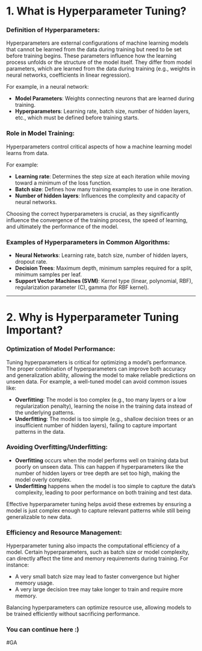 # 1. What is Hyperparameter Tuning?

### Definition of Hyperparameters:

Hyperparameters are external configurations of machine learning models that cannot be learned from the data during training but need to be set before training begins. These parameters influence how the learning process unfolds or the structure of the model itself. They differ from model parameters, which are learned from the data during training (e.g., weights in neural networks, coefficients in linear regression). 

For example, in a neural network:

- **Model Parameters**: Weights connecting neurons that are learned during training. 
- **Hyperparameters**: Learning rate, batch size, number of hidden layers, etc., which must be defined before training starts. 

### Role in Model Training:

Hyperparameters control critical aspects of how a machine learning model learns from data.  

For example: 
- **Learning rate**: Determines the step size at each iteration while moving toward a minimum of the loss function. 
- **Batch size**: Defines how many training examples to use in one iteration. 
- **Number of hidden layers**: Influences the complexity and capacity of neural networks. 

Choosing the correct hyperparameters is crucial, as they significantly influence the convergence of the training process, the speed of learning, and ultimately the performance of the model. 

### Examples of Hyperparameters in Common Algorithms:

- **Neural Networks**: Learning rate, batch size, number of hidden layers, dropout rate. 
- **Decision Trees**: Maximum depth, minimum samples required for a split, minimum samples per leaf. 
- **Support Vector Machines (SVM)**: Kernel type (linear, polynomial, RBF), regularization parameter (C), gamma (for RBF kernel). 

---

# 2. Why is Hyperparameter Tuning Important?

### Optimization of Model Performance:

Tuning hyperparameters is critical for optimizing a model’s performance. The proper combination of hyperparameters can improve both accuracy and generalization ability, allowing the model to make reliable predictions on unseen data. For example, a well-tuned model can avoid common issues like:

- **Overfitting**: The model is too complex (e.g., too many layers or a low regularization penalty), learning the noise in the training data instead of the underlying patterns. 
- **Underfitting**: The model is too simple (e.g., shallow decision trees or an insufficient number of hidden layers), failing to capture important patterns in the data. 

### Avoiding Overfitting/Underfitting:

- **Overfitting** occurs when the model performs well on training data but poorly on unseen data. This can happen if hyperparameters like the number of hidden layers or tree depth are set too high, making the model overly complex. 
- **Underfitting** happens when the model is too simple to capture the data’s complexity, leading to poor performance on both training and test data. 

Effective hyperparameter tuning helps avoid these extremes by ensuring a model is just complex enough to capture relevant patterns while still being generalizable to new data. 

### Efficiency and Resource Management:

Hyperparameter tuning also impacts the computational efficiency of a model. Certain hyperparameters, such as batch size or model complexity, can directly affect the time and memory requirements during training. For instance: 

- A very small batch size may lead to faster convergence but higher memory usage. 
- A very large decision tree may take longer to train and require more memory. 

Balancing hyperparameters can optimize resource use, allowing models to be trained efficiently without sacrificing performance.

### You can continue here :)
#GA
